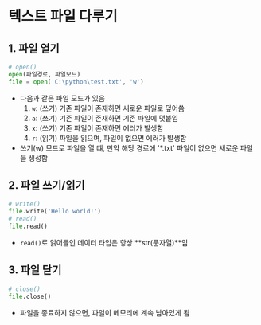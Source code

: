 # 텍스트 파일 다루기

## 1. 파일 열기

```python
# open()
open(파일경로, 파일모드)
file = open('C:\python\test.txt', 'w')
```

- 다음과 같은 파일 모드가 있음
    1. `w`: (쓰기) 기존 파일이 존재하면 새로운 파일로 덮어씀
    2. `a`: (쓰기) 기존 파일이 존재하면 기존 파일에 덧붙임
    3. `x`: (쓰기) 기존 파일이 존재하면 에러가 발생함
    4. `r`: (읽기) 파일을 읽으며, 파일이 없으면 에러가 발생함
- 쓰기(w) 모드로 파일을 열 떄, 만약 해당 경로에 '*.txt' 파일이 없으면 새로운 파일을 생성함

## 2. 파일 쓰기/읽기

```python
# write()
file.write('Hello world!')
# read()
file.read()
```

- `read()`로 읽어들인 데이터 타입은 항상 **str(문자열)**임

## 3. 파일 닫기

```python
# close()
file.close()
```

- 파일을 종료하지 않으면, 파일이 메모리에 계속 남아있게 됨